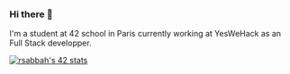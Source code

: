 ### Hi there 👋

I'm a student at 42 school in Paris currently working at YesWeHack as an Full Stack developper.<br>

[![rsabbah's 42 stats](https://badge.mediaplus.ma/greenbinary/rsabbah)](https://github.com/oakoudad/badge42)
<!--
**haoov/haoov** is a ✨ _special_ ✨ repository because its `README.md` (this file) appears on your GitHub profile.

Here are some ideas to get you started:

- 🔭 I’m currently working on ...
- 🌱 I’m currently learning ...
- 👯 I’m looking to collaborate on ...
- 🤔 I’m looking for help with ...
- 💬 Ask me about ...
- 📫 How to reach me: ...
- 😄 Pronouns: ...
- ⚡ Fun fact: ...
-->
